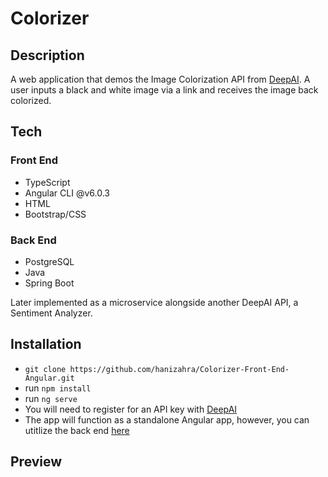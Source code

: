 # Colorizer

## Description
A web application that demos the Image Colorization API from [DeepAI](https://deepai.org/api-docs/#image-colorization). A user inputs a black and white image via a link and receives the image back colorized.

## Tech
### Front End
* TypeScript
* Angular CLI @v6.0.3
* HTML
* Bootstrap/CSS
### Back End
* PostgreSQL
* Java
* Spring Boot

Later implemented as a microservice alongside another DeepAI API, a Sentiment Analyzer.

## Installation
* `git clone https://github.com/hanizahra/Colorizer-Front-End-Angular.git`
* run `npm install`
* run `ng serve`
* You will need to register for an API key with [DeepAI](https://deepai.org/)
* The app will function as a standalone Angular app, however, you can utitlize the back end [here](https://github.com/hanizahra/Colorizer-Back-End-Springboot.git)

## Preview
